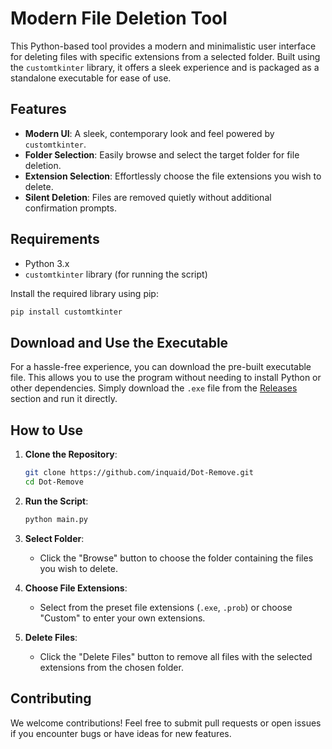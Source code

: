 # Modern File Deletion Tool

This Python-based tool provides a modern and minimalistic user interface for deleting files with specific extensions from a selected folder. Built using the `customtkinter` library, it offers a sleek experience and is packaged as a standalone executable for ease of use.

## Features

- **Modern UI**: A sleek, contemporary look and feel powered by `customtkinter`.
- **Folder Selection**: Easily browse and select the target folder for file deletion.
- **Extension Selection**: Effortlessly choose the file extensions you wish to delete.
- **Silent Deletion**: Files are removed quietly without additional confirmation prompts.

## Requirements

- Python 3.x
- `customtkinter` library (for running the script)

Install the required library using pip:

```bash
pip install customtkinter
```

## Download and Use the Executable

For a hassle-free experience, you can download the pre-built executable file. This allows you to use the program without needing to install Python or other dependencies. Simply download the `.exe` file from the [Releases](https://github.com/inquaid/Dot-Remove/blob/main/main.py) section and run it directly.


## How to Use

1. **Clone the Repository**:
    ```bash
    git clone https://github.com/inquaid/Dot-Remove.git
    cd Dot-Remove
    ```

2. **Run the Script**:
    ```bash
    python main.py
    ```

3. **Select Folder**:
    - Click the "Browse" button to choose the folder containing the files you wish to delete.

4. **Choose File Extensions**:
    - Select from the preset file extensions (`.exe`, `.prob`) or choose "Custom" to enter your own extensions.

5. **Delete Files**:
    - Click the "Delete Files" button to remove all files with the selected extensions from the chosen folder.


## Contributing

We welcome contributions! Feel free to submit pull requests or open issues if you encounter bugs or have ideas for new features.
